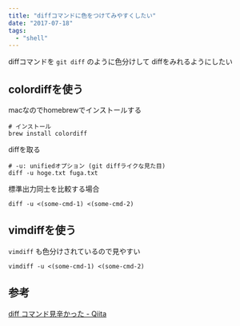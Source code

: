 ```yaml
---
title: "diffコマンドに色をつけてみやすくしたい"
date: "2017-07-18"
tags: 
  - "shell"
---
```


diffコマンドを `git diff` のように色分けして diffをみれるようにしたい

## colordiffを使う

macなのでhomebrewでインストールする

```
# インストール
brew install colordiff
```

diffを取る

```
# -u: unifiedオプション (git diffライクな見た目)
diff -u hoge.txt fuga.txt
```

標準出力同士を比較する場合

```
diff -u <(some-cmd-1) <(some-cmd-2)
```

## vimdiffを使う

`vimdiff` も色分けされているので見やすい

```
vimdiff -u <(some-cmd-1) <(some-cmd-2)
```

## 参考

[diff コマンド見辛かった - Qiita](http://qiita.com/trapple/items/6657b903bf027464e70d)
